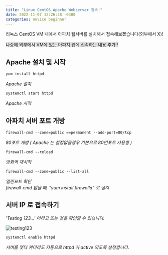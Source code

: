```yaml
---
title: "Linux CentOS Apache Webserver 접속!"
date: 2022-11-07 12:26:28 -0400
categories: novice beginner
---
```


리눅스 CentOS VM 내에서 아파치 웹서버를 설치해서 접속해보겠습니다(외부에서 X)!

<span style="background-color: #e1e1e1">나중에 외부에서 VM에 있는 아파치 웹에 접속하는 내용 추가!!</span>

Apache 설치 및 시작
------------
```
yum install httpd
```
*Apache 설치*
```
systemctl start httpd
```
*Apache 시작*

아파치 서버 포트 개방
------------
```
firewall-cmd --zone=public ==permanent --add-port=80/tcp
```
*80포트 개방 ( Apache 는 설정없을경우 기본으로 80번포트 사용함 )*


```
firewall-cmd --reload
```
*방화벽 재시작*
```
firewall-cmd --zone=public --list-all
```
*열린포트 확인*   
*firewall-cmd 없을 때, "yum install firewalld" 로 설치*


서버 IP 로 접속하기
------------
*'Testing 123...' 이라고 뜨는 것을 확인할 수 있습니다.*

![testing123](https://user-images.githubusercontent.com/80401520/200511614-a8338314-b637-49b9-acfb-5e1a9c40b487.jpg)

```
systemctl enable httpd
```
*서버를 껏다 켜더라도 자동으로 httpd 가 active 되도록 설정합니다.*
